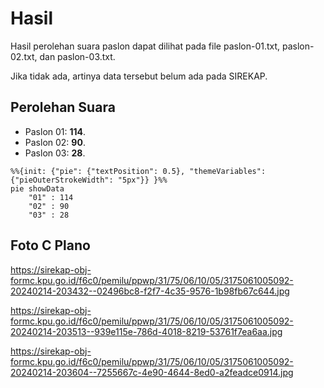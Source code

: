 # Hasil

Hasil perolehan suara paslon dapat dilihat pada file paslon-01.txt, paslon-02.txt, dan paslon-03.txt.

Jika tidak ada, artinya data tersebut belum ada pada SIREKAP.

## Perolehan Suara

 * Paslon 01: **114**.
 * Paslon 02: **90**.
 * Paslon 03: **28**.

```mermaid
%%{init: {"pie": {"textPosition": 0.5}, "themeVariables": {"pieOuterStrokeWidth": "5px"}} }%%
pie showData
    "01" : 114
    "02" : 90
    "03" : 28
```
## Foto C Plano

https://sirekap-obj-formc.kpu.go.id/f6c0/pemilu/ppwp/31/75/06/10/05/3175061005092-20240214-203432--02496bc8-f2f7-4c35-9576-1b98fb67c644.jpg

https://sirekap-obj-formc.kpu.go.id/f6c0/pemilu/ppwp/31/75/06/10/05/3175061005092-20240214-203513--939e115e-786d-4018-8219-53761f7ea6aa.jpg

https://sirekap-obj-formc.kpu.go.id/f6c0/pemilu/ppwp/31/75/06/10/05/3175061005092-20240214-203604--7255667c-4e90-4644-8ed0-a2feadce0914.jpg
